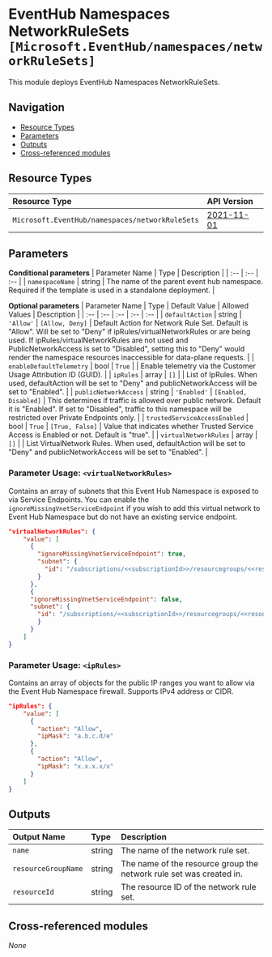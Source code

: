 # EventHub Namespaces NetworkRuleSets `[Microsoft.EventHub/namespaces/networkRuleSets]`

This module deploys EventHub Namespaces NetworkRuleSets.

## Navigation

- [Resource Types](#Resource-Types)
- [Parameters](#Parameters)
- [Outputs](#Outputs)
- [Cross-referenced modules](#Cross-referenced-modules)

## Resource Types

| Resource Type | API Version |
| :-- | :-- |
| `Microsoft.EventHub/namespaces/networkRuleSets` | [2021-11-01](https://docs.microsoft.com/en-us/azure/templates/Microsoft.EventHub/2021-11-01/namespaces/networkRuleSets) |

## Parameters

**Conditional parameters**
| Parameter Name | Type | Description |
| :-- | :-- | :-- |
| `namespaceName` | string | The name of the parent event hub namespace. Required if the template is used in a standalone deployment. |

**Optional parameters**
| Parameter Name | Type | Default Value | Allowed Values | Description |
| :-- | :-- | :-- | :-- | :-- |
| `defaultAction` | string | `'Allow'` | `[Allow, Deny]` | Default Action for Network Rule Set. Default is "Allow". Will be set to "Deny" if ipRules/virtualNetworkRules or are being used. If ipRules/virtualNetworkRules are not used and PublicNetworkAccess is set to "Disabled", setting this to "Deny" would render the namespace resources inaccessible for data-plane requests. |
| `enableDefaultTelemetry` | bool | `True` |  | Enable telemetry via the Customer Usage Attribution ID (GUID). |
| `ipRules` | array | `[]` |  | List of IpRules. When used, defaultAction will be set to "Deny" and publicNetworkAccess will be set to "Enabled". |
| `publicNetworkAccess` | string | `'Enabled'` | `[Enabled, Disabled]` | This determines if traffic is allowed over public network. Default it is "Enabled". If set to "Disabled", traffic to this namespace will be restricted over Private Endpoints only. |
| `trustedServiceAccessEnabled` | bool | `True` | `[True, False]` | Value that indicates whether Trusted Service Access is Enabled or not. Default is "true". |
| `virtualNetworkRules` | array | `[]` |  | List VirtualNetwork Rules. When used, defaultAction will be set to "Deny" and publicNetworkAccess will be set to "Enabled". |


### Parameter Usage: `<virtualNetworkRules>`

Contains an array of subnets that this Event Hub Namespace is exposed to via Service Endpoints. You can enable the `ignoreMissingVnetServiceEndpoint` if you wish to add this virtual network to Event Hub Namespace but do not have an existing service endpoint.

```json
"virtualNetworkRules": {
    "value": [
      {
        "ignoreMissingVnetServiceEndpoint": true,
        "subnet": {
          "id": "/subscriptions/<<subscriptionId>>/resourcegroups/<<resourceGroupName>>/providers/Microsoft.Network/virtualNetworks/<<virtualNetworkName>>/subnets/<<subnetName1>>"
        }
      },
      {
      "ignoreMissingVnetServiceEndpoint": false,
      "subnet": {
        "id": "/subscriptions/<<subscriptionId>>/resourcegroups/<<resourceGroupName>>/providers/Microsoft.Network/virtualNetworks/<<virtualNetworkName>>/subnets/<<subnetName2>>"
        }
      }
    ]
}
```

### Parameter Usage: `<ipRules>`

Contains an array of objects for the public IP ranges you want to allow via the Event Hub Namespace firewall. Supports IPv4 address or CIDR.

```json
"ipRules": {
    "value": [
      {
        "action": "Allow",
        "ipMask": "a.b.c.d/e"
      },
      {
        "action": "Allow",
        "ipMask": "x.x.x.x/x"
      }
    ]
}
```

## Outputs

| Output Name | Type | Description |
| :-- | :-- | :-- |
| `name` | string | The name of the network rule set. |
| `resourceGroupName` | string | The name of the resource group the network rule set was created in. |
| `resourceId` | string | The resource ID of the network rule set. |

## Cross-referenced modules

_None_
